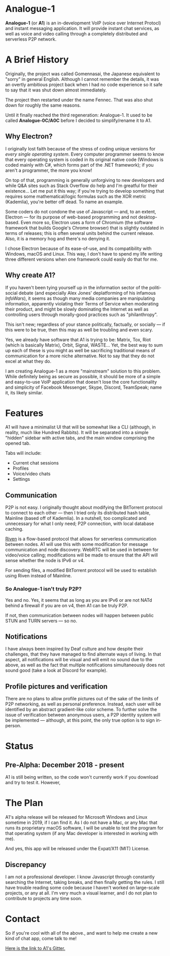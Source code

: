 # Analogue-1

**Analogue-1** (or **A1**) is an in-development VoIP (voice over Internet Protocl) and instant messaging application. It will provide instant chat services, as well as voice and video calling through a completely distributed and serverless P2P network.

# A Brief History
Originally, the project was called Gomennasai, the Japanese equivalent to "sorry" in general English. Although I cannot remember the details, it was an overtly ambitious project back when I had no code experience so it safe to say that it was shut down almost immediately.

The project then restarted under the name Fennec. That was also shut down for roughly the same reasons.

Until it finally reached the third regeneration: Analogue-1. It used to be called **Analogue-0C/A0C** before I decided to simplify/rename it to A1.

## Why Electron?
I originally lost faith because of the stress of coding unique versions for *every single operating system*. Every computer programmer seems to know that every operating system is coded in its original native code (Windows is coded mainly with C#, which forms part of the .NET framework); if you aren't a programmer, the more you know!

On top of that, programming is generally unforgiving to new developers and while Q&A sites such as Stack Overflow do help and I'm greatful for their existence... Let me put it this way; if you're trying to develop something that requires some mathematical/logic formulas such as the XOR metric (Kademlia), you're better off dead. To name an example.

Some coders do not condone the use of Javascript — and, to an extent, Electron — for its purpose of web-based programming and not desktop-based. Even more so, Electron uses a form of Chromium (the software framework that builds Google's Chrome browser) that is slightly outdated in terms of releases; this is often several units behind the current release. Also, it is a memory hog and there's no denying it.

I chose Electron because of its ease-of-use, and its compatibility with Windows, macOS and Linux. This way, I don't have to spend my life writing three different versions when one framework could easily do that for me.

## Why create A1?
If you haven't been tying yourself up in the information sector of the politi-social debate (and especially Alex Jones' deplatforming of his infamous *InfoWars*), it seems as though many media companies are manipulating information, apparently violating their Terms of Service when moderating their product, and might be slowly dominating the Internet as well as controlling users through morally-good practices such as "philanthropy".

This isn't new; regardless of your stance politically, factually, or socially — if this were to be true, then this may as well be troubling and even scary.

Yes, we already have software that A1 is trying to be: Matrix, Tox, Riot (which is basically Matrix), Orbit, Signal, WASTE... Yet, the best way to sum up each of these is you might as well be sacrificing traditional means of communication for a more niche alternative. Not to say that they do not excel at what they do.

I am creating Analogue-1 as a more "mainstream" solution to this problem. While definitely being as secure as possible, it should be more of a simple and easy-to-use VoIP application that doesn't lose the core functionality and simplicity of Facebook Messenger, Skype, Discord, TeamSpeak; name it, its likely similar.

# Features
A1 will have a minimalist UI that will be somewhat like a CLI (although, in reality, much like Hundred Rabbits). It will be separated into a simple "hidden" sidebar with active tabs, and the main window comprising the opened tab.

Tabs will include:
- Current chat sessions
- Profiles
- Voice/video chats
- Settings

## Communication
P2P is not easy. I originally thought about modifying the BitTorrent protocol to connect to each other — then I tried only its distributed hash table, Mainline (based off of Kademlia). In a nutshell, too complicated and unnecessary for what I only need; P2P connection, with local database caching.

[Riven]() is a flow-based protocol that allows for serverless communication between nodes. A1 will use this with some modification for message communication and node discovery. WebRTC will be used in between for video/voice calling; modifications will be made to ensure that the API will sense whether the node is IPv6 or v4.

For sending files, a modified BitTorrent protocol will be used to establish using Riven instead of Mainline.

### So Analogue-1 isn't truly P2P?
Yes and no. Yes, it seems that as long as you are IPv6 or are not NATd behind a firewall if you are on v4, then A1 can be truly P2P.

If not, then communication between nodes will happen between public STUN and TURN servers — so no.

## Notifications
I have always been inspired by Deaf culture and how despite their challenges, that they have managed to find alternate ways of living. In that aspect, all notifications will be visual and will emit no sound due to the above, as well as the fact that multiple notifications simultaneously does not sound good (take a look at Discord for example).

## Profile pictures and verification
There are no plans to allow profile pictures out of the sake of the limits of P2P networking, as well as personal preference. Instead, each user will be identified by an abstract gradient-like color scheme. To further solve the issue of verification between anonymous users, a P2P identity system will be implemented — although, at this point, the only true option is to sign in-person.



# Status
## Pre-Alpha: December 2018 - present
A1 is still being written, so the code won't currently work if you download and try to test it. However, 

# The Plan
A1's alpha release will be released for Microsoft Windows and Linux sometime in 2019, if I can find it. As I do not have a Mac, or any Mac that runs its proprietary macOS software, I will be unable to test the program for that operating system (if any Mac developer is interested in working with me).

And yes, this app will be released under the Expat/X11 (MIT) License.

## Discrepancy
I am not a professional developer. I know Javascript through constantly searching the Internet, taking breaks, and then finally getting the rules. I still have trouble reading some code because I haven't worked on large-scale projects, or any at all. I'm very much a visual learner, and I do not plan to contribute to projects any time soon.

# Contact
So if you're cool with all of the above., and want to help me create a new kind of chat app, come talk to me!

[Here is the link to A1's Gitter.](https://gitter.im/A_1/SQ1)